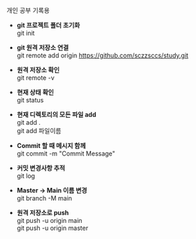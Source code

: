 개인 공부 기록용

- **git 프로젝트 폴더 초기화**<br/>
git init

- **git 원격 저장소 연결**<br/>
git remote add origin https://github.com/sczzsccs/study.git

- **원격 저장소 확인**<br/>
git remote -v

- **현재 상태 확인**<br/>
git status

- **현재 디렉토리의 모든 파일 add**<br/>
git add .<br/>
git add 파일이름

- **Commit 할 때 메시지 함께**<br/>
git commit -m "Commit Message"

- **커밋 변경사항 추적**<br/>
git log

- **Master -> Main 이름 변경**<br/>
git branch -M main

- **원격 저장소로 push**<br/>
git push -u origin main<br/>
git push -u origin master
